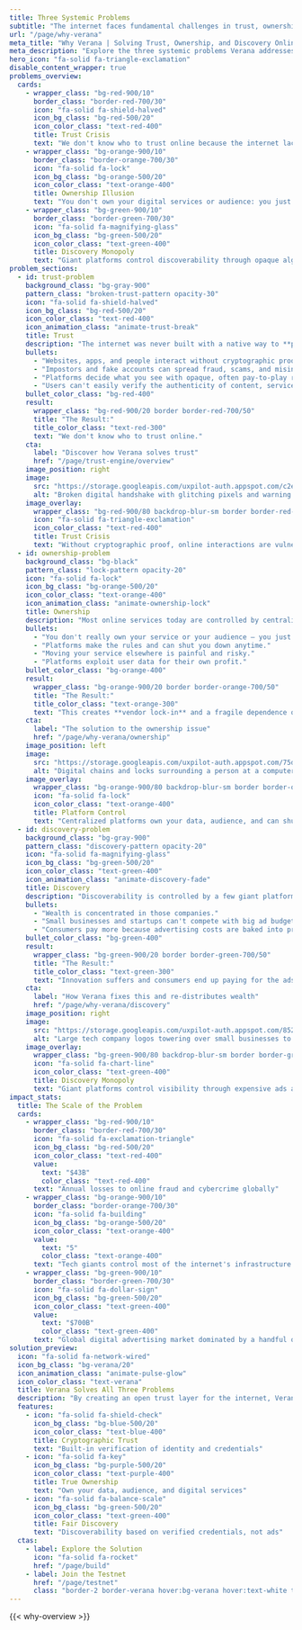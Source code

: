 ```yaml
---
title: Three Systemic Problems
subtitle: "The internet faces fundamental challenges in trust, ownership, and discovery that affect billions of users and businesses worldwide."
url: "/page/why-verana"
meta_title: "Why Verana | Solving Trust, Ownership, and Discovery Online"
meta_description: "Explore the three systemic problems Verana addresses—trust, ownership, and discovery—and how verifiable credentials rebuild a fair digital economy."
hero_icon: "fa-solid fa-triangle-exclamation"
disable_content_wrapper: true
problems_overview:
  cards:
    - wrapper_class: "bg-red-900/10"
      border_class: "border-red-700/30"
      icon: "fa-solid fa-shield-halved"
      icon_bg_class: "bg-red-500/20"
      icon_color_class: "text-red-400"
      title: Trust Crisis
      text: "We don't know who to trust online because the internet lacks built-in cryptographic proof of identity."
    - wrapper_class: "bg-orange-900/10"
      border_class: "border-orange-700/30"
      icon: "fa-solid fa-lock"
      icon_bg_class: "bg-orange-500/20"
      icon_color_class: "text-orange-400"
      title: Ownership Illusion
      text: "You don't own your digital services or audience: you just rent space from centralized platforms."
    - wrapper_class: "bg-green-900/10"
      border_class: "border-green-700/30"
      icon: "fa-solid fa-magnifying-glass"
      icon_bg_class: "bg-green-500/20"
      icon_color_class: "text-green-400"
      title: Discovery Monopoly
      text: "Giant platforms control discoverability through opaque algorithms and expensive advertising."
problem_sections:
  - id: trust-problem
    background_class: "bg-gray-900"
    pattern_class: "broken-trust-pattern opacity-30"
    icon: "fa-solid fa-shield-halved"
    icon_bg_class: "bg-red-500/20"
    icon_color_class: "text-red-400"
    icon_animation_class: "animate-trust-break"
    title: Trust
    description: "The internet was never built with a native way to **prove who or what you are talking to**."
    bullets:
      - "Websites, apps, and people interact without cryptographic proof."
      - "Impostors and fake accounts can spread fraud, scams, and misinformation."
      - "Platforms decide what you see with opaque, often pay-to-play rankings."
      - "Users can't easily verify the authenticity of content, services, or accounts."
    bullet_color_class: "bg-red-400"
    result:
      wrapper_class: "bg-red-900/20 border border-red-700/50"
      title: "The Result:"
      title_color_class: "text-red-300"
      text: "We don't know who to trust online."
    cta:
      label: "Discover how Verana solves trust"
      href: "/page/trust-engine/overview"
    image_position: right
    image:
      src: "https://storage.googleapis.com/uxpilot-auth.appspot.com/c2ef4f3170-f0e81811dab5a4c365c8.png"
      alt: "Broken digital handshake with glitching pixels and warning symbols illustrating a trust crisis online"
    image_overlay:
      wrapper_class: "bg-red-900/80 backdrop-blur-sm border border-red-700/50"
      icon: "fa-solid fa-triangle-exclamation"
      icon_color_class: "text-red-400"
      title: Trust Crisis
      text: "Without cryptographic proof, online interactions are vulnerable to fraud and deception."
  - id: ownership-problem
    background_class: "bg-black"
    pattern_class: "lock-pattern opacity-20"
    icon: "fa-solid fa-lock"
    icon_bg_class: "bg-orange-500/20"
    icon_color_class: "text-orange-400"
    icon_animation_class: "animate-ownership-lock"
    title: Ownership
    description: "Most online services today are controlled by centralized platforms."
    bullets:
      - "You don't really own your service or your audience — you just rent space."
      - "Platforms make the rules and can shut you down anytime."
      - "Moving your service elsewhere is painful and risky."
      - "Platforms exploit user data for their own profit."
    bullet_color_class: "bg-orange-400"
    result:
      wrapper_class: "bg-orange-900/20 border border-orange-700/50"
      title: "The Result:"
      title_color_class: "text-orange-300"
      text: "This creates **vendor lock-in** and a fragile dependence on big platforms."
    cta:
      label: "The solution to the ownership issue"
      href: "/page/why-verana/ownership"
    image_position: left
    image:
      src: "https://storage.googleapis.com/uxpilot-auth.appspot.com/75dd40e80e-98610d34fd2f82ad2e32.png"
      alt: "Digital chains and locks surrounding a person at a computer, symbolising platform control"
    image_overlay:
      wrapper_class: "bg-orange-900/80 backdrop-blur-sm border border-orange-700/50"
      icon: "fa-solid fa-lock"
      icon_color_class: "text-orange-400"
      title: Platform Control
      text: "Centralized platforms own your data, audience, and can shut you down at any time."
  - id: discovery-problem
    background_class: "bg-gray-900"
    pattern_class: "discovery-pattern opacity-20"
    icon: "fa-solid fa-magnifying-glass"
    icon_bg_class: "bg-green-500/20"
    icon_color_class: "text-green-400"
    icon_animation_class: "animate-discovery-fade"
    title: Discovery
    description: "Discoverability is controlled by a few giant platforms that sell ads or manipulate rankings."
    bullets:
      - "Wealth is concentrated in those companies."
      - "Small businesses and startups can't compete with big ad budgets."
      - "Consumers pay more because advertising costs are baked into prices."
    bullet_color_class: "bg-green-400"
    result:
      wrapper_class: "bg-green-900/20 border border-green-700/50"
      title: "The Result:"
      title_color_class: "text-green-300"
      text: "Innovation suffers and consumers end up paying for the ads."
    cta:
      label: "How Verana fixes this and re-distributes wealth"
      href: "/page/why-verana/discovery"
    image_position: right
    image:
      src: "https://storage.googleapis.com/uxpilot-auth.appspot.com/852a137529-57639a1668b123a78c9a.png"
      alt: "Large tech company logos towering over small businesses to depict a discovery monopoly"
    image_overlay:
      wrapper_class: "bg-green-900/80 backdrop-blur-sm border border-green-700/50"
      icon: "fa-solid fa-chart-line"
      icon_color_class: "text-green-400"
      title: Discovery Monopoly
      text: "Giant platforms control visibility through expensive ads and opaque algorithms."
impact_stats:
  title: The Scale of the Problem
  cards:
    - wrapper_class: "bg-red-900/10"
      border_class: "border-red-700/30"
      icon: "fa-solid fa-exclamation-triangle"
      icon_bg_class: "bg-red-500/20"
      icon_color_class: "text-red-400"
      value:
        text: "$43B"
        color_class: "text-red-400"
      text: "Annual losses to online fraud and cybercrime globally"
    - wrapper_class: "bg-orange-900/10"
      border_class: "border-orange-700/30"
      icon: "fa-solid fa-building"
      icon_bg_class: "bg-orange-500/20"
      icon_color_class: "text-orange-400"
      value:
        text: "5"
        color_class: "text-orange-400"
      text: "Tech giants control most of the internet's infrastructure and data"
    - wrapper_class: "bg-green-900/10"
      border_class: "border-green-700/30"
      icon: "fa-solid fa-dollar-sign"
      icon_bg_class: "bg-green-500/20"
      icon_color_class: "text-green-400"
      value:
        text: "$700B"
        color_class: "text-green-400"
      text: "Global digital advertising market dominated by a handful of platforms"
solution_preview:
  icon: "fa-solid fa-network-wired"
  icon_bg_class: "bg-verana/20"
  icon_animation_class: "animate-pulse-glow"
  icon_color_class: "text-verana"
  title: Verana Solves All Three Problems
  description: "By creating an open trust layer for the internet, Verana enables verifiable digital services, true ownership, and fair discovery based on cryptographic proof rather than advertising budgets."
  features:
    - icon: "fa-solid fa-shield-check"
      icon_bg_class: "bg-blue-500/20"
      icon_color_class: "text-blue-400"
      title: Cryptographic Trust
      text: "Built-in verification of identity and credentials"
    - icon: "fa-solid fa-key"
      icon_bg_class: "bg-purple-500/20"
      icon_color_class: "text-purple-400"
      title: True Ownership
      text: "Own your data, audience, and digital services"
    - icon: "fa-solid fa-balance-scale"
      icon_bg_class: "bg-green-500/20"
      icon_color_class: "text-green-400"
      title: Fair Discovery
      text: "Discoverability based on verified credentials, not ads"
  ctas:
    - label: Explore the Solution
      icon: "fa-solid fa-rocket"
      href: "/page/build"
    - label: Join the Testnet
      href: "/page/testnet"
      class: "border-2 border-verana hover:bg-verana hover:text-white text-verana"
---
```


{{< why-overview >}}
